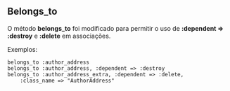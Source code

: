 ## Belongs_to

O método **belongs\_to** foi modificado para permitir o uso de **:dependent => :destroy** e **:delete** em associações.

Exemplos:

	belongs_to :author_address
	belongs_to :author_address, :dependent => :destroy
	belongs_to :author_address_extra, :dependent => :delete, 
		:class_name => "AuthorAddress"
